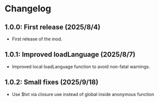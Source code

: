 # Changelog

## 1.0.0: First release (2025/8/4)

* First release of the mod.

## 1.0.1: Improved loadLanguage (2025/8/7)

* Improved local loadLanguage function to avoid non-fatal warnings.

## 1.0.2: Small fixes (2025/9/18)

* Use $txt via closure use instead of global inside anonymous function
